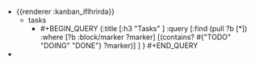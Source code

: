 - {{renderer :kanban_iflhrirda}}
	- tasks
		- #+BEGIN_QUERY
		  {:title [:h3 "Tasks" ]
		  :query [:find (pull ?b [*])
		  :where
		    [?b :block/marker ?marker]
		  [(contains? #{"TODO" "DOING" "DONE"} ?marker)]
		  ]
		  }
		  #+END_QUERY
-